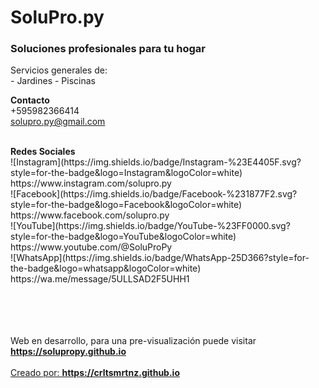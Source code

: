 # SoluPro.py 
<h3>Soluciones profesionales para tu hogar</h3>
Servicios generales de:
<br>
- Jardines
- Piscinas

<b>Contacto</b>
<br>
+595982366414
<br>
solupro.py@gmail.com
<br>
  
<br>
<b>Redes Sociales</b>

<br>
 ![Instagram](https://img.shields.io/badge/Instagram-%23E4405F.svg?style=for-the-badge&logo=Instagram&logoColor=white) https://www.instagram.com/solupro.py
</br>
 ![Facebook](https://img.shields.io/badge/Facebook-%231877F2.svg?style=for-the-badge&logo=Facebook&logoColor=white) https://www.facebook.com/solupro.py
</br>
 ![YouTube](https://img.shields.io/badge/YouTube-%23FF0000.svg?style=for-the-badge&logo=YouTube&logoColor=white) https://www.youtube.com/@SoluProPy
</br>
 ![WhatsApp](https://img.shields.io/badge/WhatsApp-25D366?style=for-the-badge&logo=whatsapp&logoColor=white) https://wa.me/message/5ULLSAD2F5UHH1
</br>
<br>
<br>
<br>
<br>


Web en desarrollo, para una pre-visualización puede visitar <b><u>https://solupropy.github.io<u></b>
<br>
<br>
Creado por: <b>https://crltsmrtnz.github.io<b>
<br>
<br>

